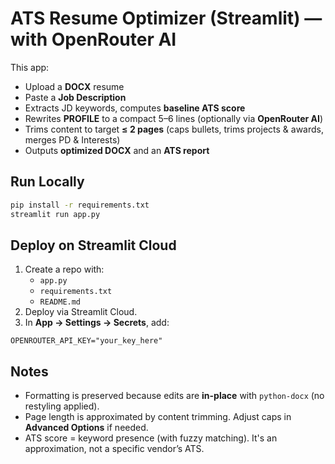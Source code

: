 
# ATS Resume Optimizer (Streamlit) — with OpenRouter AI

This app:
- Upload a **DOCX** resume
- Paste a **Job Description**
- Extracts JD keywords, computes **baseline ATS score**
- Rewrites **PROFILE** to a compact 5–6 lines (optionally via **OpenRouter AI**)
- Trims content to target **≤ 2 pages** (caps bullets, trims projects & awards, merges PD & Interests)
- Outputs **optimized DOCX** and an **ATS report**

## Run Locally
```bash
pip install -r requirements.txt
streamlit run app.py
```

## Deploy on Streamlit Cloud
1. Create a repo with:
   - `app.py`
   - `requirements.txt`
   - `README.md`
2. Deploy via Streamlit Cloud.
3. In **App → Settings → Secrets**, add:
```
OPENROUTER_API_KEY="your_key_here"
```

## Notes
- Formatting is preserved because edits are **in-place** with `python-docx` (no restyling applied).
- Page length is approximated by content trimming. Adjust caps in **Advanced Options** if needed.
- ATS score = keyword presence (with fuzzy matching). It's an approximation, not a specific vendor’s ATS.
